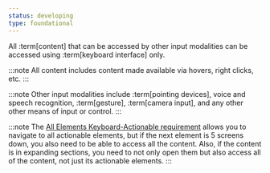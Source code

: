 ```yaml
---
status: developing
type: foundational
---
```


All :term[content] that can be accessed by other input modalities can be accessed using :term[keyboard interface] only.

:::note
All content includes content made available via hovers, right clicks, etc.
:::

:::note
Other input modalities include :term[pointing devices], voice and speech recognition, :term[gesture], :term[camera input], and any other other means of input or control.
:::

:::note
The [All Elements Keyboard-Actionable requirement](#all-elements-keyboard-actionable) allows you to navigate to all actionable elements, but if the next element is 5 screens down, you also need to be able to access all the content. Also, if the content is in expanding sections, you need to not only open them but also access all of the content, not just its actionable elements.
:::
